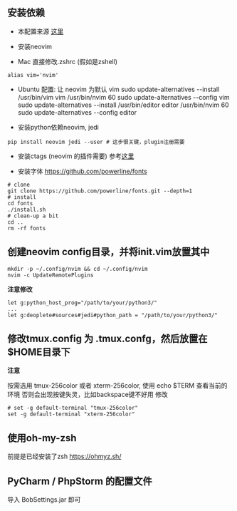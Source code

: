 ## 安装依赖
- 本配置来源
[这里](https://jdhao.github.io/2018/09/28/nvim_tagbar_install_use/)

- 安装neovim

- Mac
直接修改.zshrc (假如是zshell)
```shell
alias vim='nvim'
```

- Ubuntu 配置: 让 neovim 为默认 vim
sudo update-alternatives --install /usr/bin/vim vim /usr/bin/nvim 60
sudo update-alternatives --config vim
sudo update-alternatives --install /usr/bin/editor editor /usr/bin/nvim 60
sudo update-alternatives --config editor


- 安装python依赖neovim, jedi
```shell
pip install neovim jedi --user # 这步很关键，plugin注册需要
```

- 安装ctags (neovim 的插件需要)
参考[这里](https://jdhao.github.io/2018/09/28/nvim_tagbar_install_use/)

- 安装字体 https://github.com/powerline/fonts

```shell
# clone
git clone https://github.com/powerline/fonts.git --depth=1
# install
cd fonts
./install.sh
# clean-up a bit
cd ..
rm -rf fonts
```

## 创建neovim config目录，并将init.vim放置其中
```shell
mkdir -p ~/.config/nvim && cd ~/.config/nvim
nvim -c UpdateRemotePlugins
```
**注意修改**
```shell
let g:python_host_prog="/path/to/your/python3/"
...
let g:deoplete#sources#jedi#python_path = "/path/to/your/python3/"
```

## 修改tmux.config 为 .tmux.confg，然后放置在$HOME目录下
**注意**

按需选用 tmux-256color 或者 xterm-256color, 使用 echo $TERM 查看当前的环境
否则会出现按键失灵，比如backspace键不好用
修改
```shell
# set -g default-terminal "tmux-256color"
set -g default-terminal "xterm-256color"
```

## 使用oh-my-zsh
前提是已经安装了zsh https://ohmyz.sh/


## PyCharm / PhpStorm 的配置文件
导入 BobSettings.jar 即可

